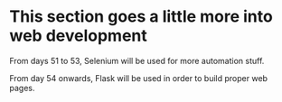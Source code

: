 # This section goes a little more into web development

From days 51 to 53, Selenium will be used for more automation stuff.

From day 54 onwards, Flask will be used in order to build proper web pages.
